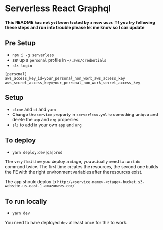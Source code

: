 # Serverless React Graphql

#### This README has not yet been tested by a new user. Tf you try following these steps and run into trouble please let me know so I can update.

## Pre Setup

- `npm i -g serverless`
- set up a `personal` profile in `~/.aws/credentials`
- `sls login`

```
[personal]
aws_access_key_id=your_personal_non_work_aws_access_key
aws_secret_access_key=your_personal_non_work_secret_access_key
```

## Setup

- `clone` and `cd` and `yarn`
- Change the `service` property in `serverless.yml` to something unique and delete the `app` and `org` properties.
- `sls` to add in your own `app` and `org`

## To deploy

- `yarn deploy:dev|qa|prod`

The very first time you deploy a stage, you actually need to run this command twice. The first time creates the resources, the second one builds the FE with the right environment variables after the resources exist.

The app should deploy to `http://<service-name>-<stage>-bucket.s3-website-us-east-1.amazonaws.com/`

## To run locally

- `yarn dev`

You need to have deployed `dev` at least once for this to work.
